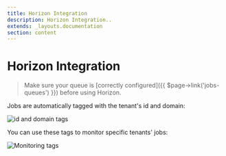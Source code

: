 ```yaml
---
title: Horizon Integration
description: Horizon Integration..
extends: _layouts.documentation
section: content
---
```


# Horizon Integration

> Make sure your queue is [correctly configured]({{ $page->link('jobs-queues') }}) before using Horizon.

Jobs are automatically tagged with the tenant's id and domain:

![id and domain tags](https://i.imgur.com/K2oWTJc.png)

You can use these tags to monitor specific tenants' jobs:

![Monitoring tags](https://i.imgur.com/qB6veK7.png)
